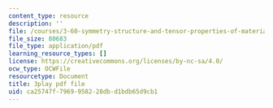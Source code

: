 ```yaml
---
content_type: resource
description: ''
file: /courses/3-60-symmetry-structure-and-tensor-properties-of-materials-fall-2005/ca25747f7969958228dbd1bdb65d9cb1_eDCS197EzU8.pdf
file_size: 80683
file_type: application/pdf
learning_resource_types: []
license: https://creativecommons.org/licenses/by-nc-sa/4.0/
ocw_type: OCWFile
resourcetype: Document
title: 3play pdf file
uid: ca25747f-7969-9582-28db-d1bdb65d9cb1
---
```

